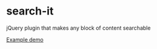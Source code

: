 # search-it
jQuery plugin that makes any block of content searchable

[Example demo](http://mirjamsk.github.io/search-it/)
